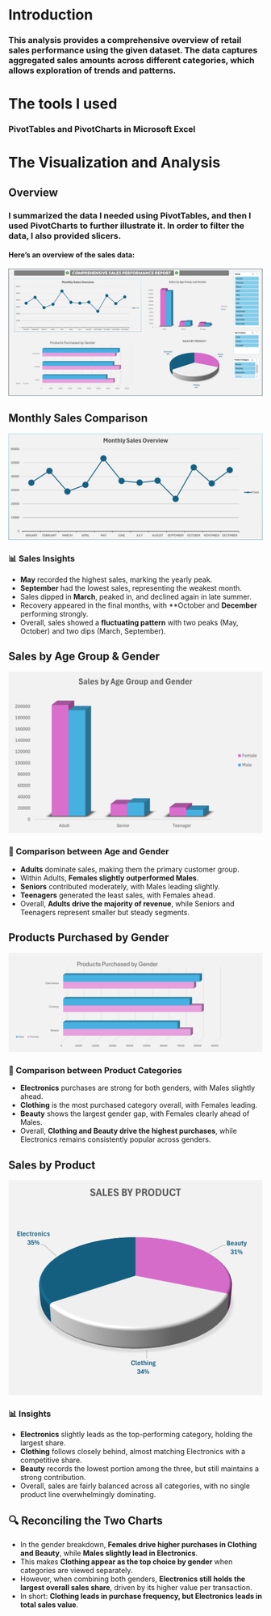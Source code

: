 # Introduction
### This analysis provides a comprehensive overview of retail sales performance using the given dataset. The data captures aggregated sales amounts across different categories, which allows exploration of trends and patterns.

# The tools I used
### PivotTables and PivotCharts in Microsoft Excel

# The Visualization and Analysis

## Overview
### I summarized the data I needed using PivotTables, and then I used PivotCharts to further illustrate it. In order to filter the data, I also provided slicers.
#### Here’s an overview of the sales data:

![Sales Dashboard](dashboard.png)

## Monthly Sales Comparison

![Monthly Sales](montly_sales.png)

### 📊 Sales Insights

- **May** recorded the highest sales, marking the yearly peak.  
- **September** had the lowest sales, representing the weakest month.  
- Sales dipped in **March**, peaked in, and declined again in late summer.  
- Recovery appeared in the final months, with **October and **December** performing strongly.  
- Overall, sales showed a **fluctuating pattern** with two peaks (May, October) and two dips (March, September).


## Sales by Age Group & Gender

![Sales by Age&Gender](sales_by_age_gender.png)

### 👥 Comparison between Age and Gender
- **Adults** dominate sales, making them the primary customer group.  
- Within Adults, **Females slightly outperformed Males**.  
- **Seniors** contributed moderately, with Males leading slightly.  
- **Teenagers** generated the least sales, with Females ahead.  
- Overall, **Adults drive the majority of revenue**, while Seniors and Teenagers represent smaller but steady segments.


## Products Purchased by Gender

![Products by Gender](product_gender.png)

### 🛒 Comparison between Product Categories
- **Electronics** purchases are strong for both genders, with Males slightly ahead.  
- **Clothing** is the most purchased category overall, with Females leading.  
- **Beauty** shows the largest gender gap, with Females clearly ahead of Males.  
- Overall, **Clothing and Beauty drive the highest purchases**, while Electronics remains consistently popular across genders.


## Sales by Product

![Sales by Product](sales_product.png)

### 📊 Insights
- **Electronics** slightly leads as the top-performing category, holding the largest share.  
- **Clothing** follows closely behind, almost matching Electronics with a competitive share.  
- **Beauty** records the lowest portion among the three, but still maintains a strong contribution.  
- Overall, sales are fairly balanced across all categories, with no single product line overwhelmingly dominating.


## 🔍 Reconciling the Two Charts

- In the gender breakdown, **Females drive higher purchases in Clothing and Beauty**, while **Males slightly lead in Electronics**.  
- This makes **Clothing appear as the top choice by gender** when categories are viewed separately.  
- However, when combining both genders, **Electronics still holds the largest overall sales share**, driven by its higher value per transaction.  
- In short: **Clothing leads in purchase frequency, but Electronics leads in total sales value**.  






